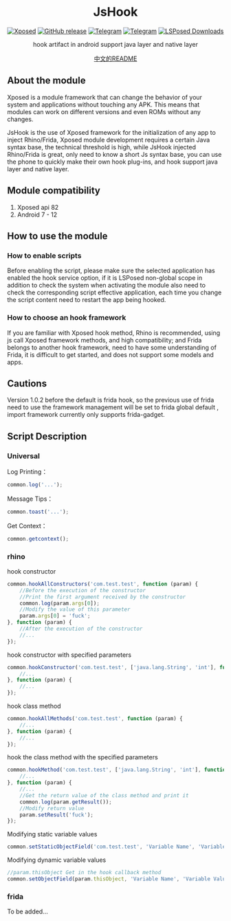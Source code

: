 <div align="center">
<h1>JsHook</h1>

[![Xposed](https://img.shields.io/badge/-Xposed-3DDC84?style=flat&logo=Android&logoColor=white)](#)
[![GitHub release](https://img.shields.io/github/release/Xposed-Modules-Repo/me.jsonet.jshook.svg)](https://github.com/Xposed-Modules-Repo/me.jsonet.jshook/releases/latest)
[![Telegram](https://img.shields.io/static/v1?label=Telegram&message=Channel&color=0088cc)](https://t.me/jshookapp)
[![Telegram](https://img.shields.io/static/v1?label=Telegram&message=Chat&color=0088cc)](https://t.me/jshookgroup)
[![LSPosed Downloads](https://img.shields.io/github/downloads/Xposed-Modules-Repo/me.jsonet.jshook/total?label=LSPosed%20Downloads&logo=Android&labelColor=F48FB1&logoColor=ffffff&color=0088cc)](https://modules.lsposed.org/module/me.jsonet.jshook)

hook artifact in android support java layer and native layer

[中文的README](https://github.com/Xposed-Modules-Repo/me.jsonet.jshook/blob/main/README.md)
</div>

## About the module

Xposed is a module framework that can change the behavior of your system and applications without touching any APK. This means that modules can work on different versions and even ROMs without any changes.

JsHook is the use of Xposed framework for the initialization of any app to inject Rhino/Frida, Xposed module development requires a certain Java syntax base, the technical threshold is high, while JsHook injected Rhino/Frida is great, only need to know a short Js syntax base, you can use the phone to quickly make their own hook plug-ins, and hook support java layer and native layer.

## Module compatibility

1. Xposed api 82
2. Android 7 - 12

## How to use the module

### How to enable scripts

Before enabling the script, please make sure the selected application has enabled the hook service option, if it is LSPosed non-global scope in addition to check the system when activating the module also need to check the corresponding script effective application, each time you change the script content need to restart the app being hooked.

### How to choose an hook framework

If you are familiar with Xposed hook method, Rhino is recommended, using js call Xposed framework methods, and high compatibility; and Frida belongs to another hook framework, need to have some understanding of Frida, it is difficult to get started, and does not support some models and apps.

## Cautions

Version 1.0.2 before the default is frida hook, so the previous use of frida need to use the framework management will be set to frida global default , import framework currently only supports frida-gadget.

## Script Description

### Universal

Log Printing：

```js
common.log('...');
```

Message Tips：

```js
common.toast('...');
```

Get Context：

```js
common.getcontext();
```

### rhino

hook constructor

```js
common.hookAllConstructors('com.test.test', function (param) {
    //Before the execution of the constructor
    //Print the first argument received by the constructor
    common.log(param.args[0]);
    //Modify the value of this parameter
    param.args[0] = 'fuck';
}, function (param) {
    //After the execution of the constructor
    //...
});
```

hook constructor with specified parameters

```js
common.hookConstructor('com.test.test', ['java.lang.String', 'int'], function (param) {
    //...
}, function (param) {
    //...
});
```

hook class method

```js
common.hookAllMethods('com.test.test', function (param) {
    //...
}, function (param) {
    //...
});
```

hook the class method with the specified parameters

```js
common.hookMethod('com.test.test', ['java.lang.String', 'int'], function (param) {
    //...
}, function (param) {
    //...
    //Get the return value of the class method and print it
    common.log(param.getResult());
    //Modify return value
    param.setResult('fuck');
});
```

Modifying static variable values

```js
common.setStaticObjectField('com.test.test', 'Variable Name', 'Variable Value');
```

Modifying dynamic variable values

```js
//param.thisObject Get in the hook callback method
common.setObjectField(param.thisObject, 'Variable Name', 'Variable Value');
```

### frida

To be added...
